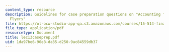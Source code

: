 ```yaml
---
content_type: resource
description: Guidelines for case preparation questions on "Accounting for Frequent
  Flyers"
file: https://ol-ocw-studio-app-qa.s3.amazonaws.com/courses/15-514-financial-and-managerial-accounting-summer-2003/1da97be690e8da35d2509ac84559db37_lec13caseprep.pdf
file_type: application/pdf
resourcetype: Document
title: lec13caseprep.pdf
uid: 1da97be6-90e8-da35-d250-9ac84559db37
---
```

